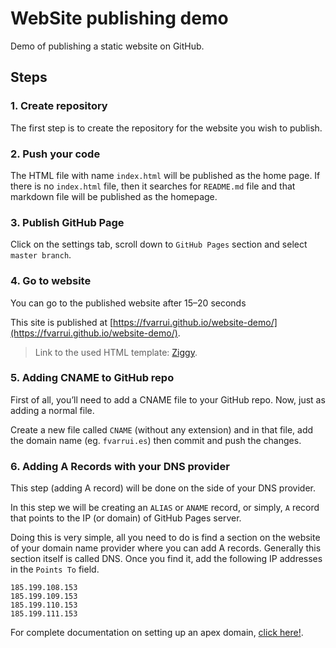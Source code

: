# WebSite publishing demo

Demo of publishing a static website on GitHub.

## Steps 

### 1. Create repository

The first step is to create the repository for the website you wish to publish.

### 2. Push your code

The HTML file with name `index.html` will be published as the home page. If there is no `index.html` file, then it searches for `README.md` file and that markdown file will be published as the homepage.

### 3. Publish GitHub Page

Click on the settings tab, scroll down to `GitHub Pages` section and select `master branch`.

### 4. Go to website

You can go to the published website after 15–20 seconds

This site is published at [https://fvarrui.github.io/website-demo/](https://fvarrui.github.io/website-demo/).

> Link to the used HTML template: [Ziggy](https://www.free-css.com/free-css-templates/page244/ziggy).

### 5. Adding CNAME to GitHub repo

First of all, you’ll need to add a CNAME file to your GitHub repo. Now, just as adding a normal file.

Create a new file called `CNAME` (without any extension) and in that file, add the domain name (eg. `fvarrui.es`) then commit and push the changes.

### 6. Adding A Records with your DNS provider

This step (adding A record) will be done on the side of your DNS provider.

In this step we will be creating an `ALIAS` or `ANAME` record, or simply, `A` record that points to the IP (or domain) of GitHub Pages server.

Doing this is very simple, all you need to do is find a section on the website of your domain name provider where you can add A records. Generally this section itself is called DNS. Once you find it, add the following IP addresses in the `Points To` field.

```
185.199.108.153
185.199.109.153
185.199.110.153
185.199.111.153
```

For complete documentation on setting up an apex domain, [click here!](https://help.github.com/articles/setting-up-an-apex-domain/#configuring-a-records-with-your-dns-provider).







